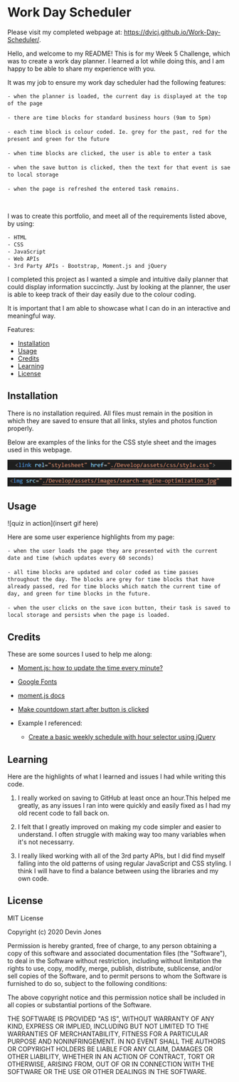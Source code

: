 # Work Day Scheduler 

Please visit my completed webpage at:  https://dvicj.github.io/Work-Day-Scheduler/.

Hello, and welcome to my README! This is for my Week 5 Challenge, which was to create a work day planner. I learned a lot while doing this, and I am happy to be able to share my experience with you. 

It was my job to ensure my work day scheduler had the following features: 

	- when the planner is loaded, the current day is displayed at the top of the page 

	- there are time blocks for standard business hours (9am to 5pm)
    
    - each time block is colour coded. Ie. grey for the past, red for the present and green for the future

    - when time blocks are clicked, the user is able to enter a task

    - when the save button is clicked, then the text for that event is sae to local storage 
    
    - when the page is refreshed the entered task remains. 

<br>

I was to create this portfolio, and meet all of the requirements listed above, by using: 

	- HTML
    - CSS 
    - JavaScript
    - Web APIs
    - 3rd Party APIs - Bootstrap, Moment.js and jQuery
	
I completed this project as I wanted a simple and intuitive daily planner that could display information succinctly. Just by looking at the planner, the user is able to keep track of their day easily due to the colour coding. 

It is important that I am able to showcase what I can do in an interactive and meaningful way. 

Features: 


* [Installation](#installation)
* [Usage](#usage)
* [Credits](#credits)
* [Learning](#learning)
* [License](#license)


## Installation

There is no installation required. All files must remain in the position in which they are saved to ensure that all links, styles and photos function properly. 

Below are examples of the links for the CSS style sheet and the images used in this webpage. 

![style sheet relative path](https://github.com/dvicj/Horiseon-Accessibility/blob/main/style%20sheet%20relative%20path.PNG)

![image relative path](https://github.com/dvicj/Horiseon-Accessibility/blob/main/image%20relative%20path.PNG)

## Usage
![quiz in action](insert gif here)

Here are some user experience highlights from my page: 

    - when the user loads the page they are presented with the current date and time (which updates every 60 seconds)

    - all time blocks are updated and color coded as time passes throughout the day. The blocks are grey for time blocks that have already passed, red for time blocks which match the current time of day, and green for time blocks in the future. 

    - when the user clicks on the save icon button, their task is saved to local storage and persists when the page is loaded. 

## Credits
These are some sources I used to help me along:

- [Moment.js: how to update the time every minute?](https://stackoverflow.com/questions/30075229/moment-js-how-to-update-the-time-every-minute/54382706)

- [Google Fonts](https://fonts.google.com/)

- [moment.js docs](https://momentjscom.readthedocs.io/en/latest/moment/04-displaying/01-format/)

- [Make countdown start after button is clicked](https://stackoverflow.com/questions/21670438/make-countdown-start-after-button-is-clicked)

- Example I referenced: 
    - [Create a basic weekly schedule with hour selector using jQuery](https://www.jqueryscript.net/time-clock/Create-A-Basic-Weekly-Schedule-with-Hour-Selector-Using-jQuery.html)


## Learning
Here are the highlights of what I learned and issues I had while writing this code.

1. I really worked on saving to GitHub at least once an hour.This helped me greatly, as any issues I ran into were quickly and easily fixed as I had my old recent code to fall back on. 

2. I felt that I greatly improved on making my code simpler and easier to understand. I often struggle with making way too many variables when it's not necessarry.  

3. I really liked working with all of the 3rd party APIs, but I did find myself falling into the old patterns of using regular JavaScript and CSS styling. I think I will have to find a balance between using the libraries and my own code. 

## License

MIT License

Copyright (c) 2020 Devin Jones 

Permission is hereby granted, free of charge, to any person obtaining a copy
of this software and associated documentation files (the "Software"), to deal
in the Software without restriction, including without limitation the rights
to use, copy, modify, merge, publish, distribute, sublicense, and/or sell
copies of the Software, and to permit persons to whom the Software is
furnished to do so, subject to the following conditions:

The above copyright notice and this permission notice shall be included in all
copies or substantial portions of the Software.

THE SOFTWARE IS PROVIDED "AS IS", WITHOUT WARRANTY OF ANY KIND, EXPRESS OR
IMPLIED, INCLUDING BUT NOT LIMITED TO THE WARRANTIES OF MERCHANTABILITY,
FITNESS FOR A PARTICULAR PURPOSE AND NONINFRINGEMENT. IN NO EVENT SHALL THE
AUTHORS OR COPYRIGHT HOLDERS BE LIABLE FOR ANY CLAIM, DAMAGES OR OTHER
LIABILITY, WHETHER IN AN ACTION OF CONTRACT, TORT OR OTHERWISE, ARISING FROM,
OUT OF OR IN CONNECTION WITH THE SOFTWARE OR THE USE OR OTHER DEALINGS IN THE
SOFTWARE.

    
